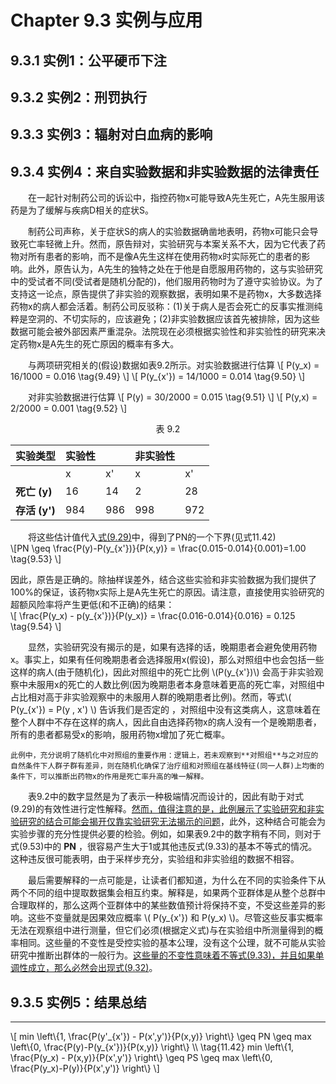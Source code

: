 # Chapter 9.3 实例与应用

## 9.3.1 实例1：公平硬币下注


## 9.3.2 实例2：刑罚执行


## 9.3.3 实例3：辐射对白血病的影响


## 9.3.4 实例4：来自实验数据和非实验数据的法律责任
&emsp;&emsp;在一起针对制药公司的诉讼中，指控药物x可能导致A先生死亡，A先生服用该药是为了缓解与疾病D相关的症状S。

&emsp;&emsp;制药公司声称，关于症状S的病人的实验数据确凿地表明，药物x可能只会导致死亡率轻微上升。然而，原告辩对，实验研究与本案关系不大，因为它代表了药物对所有患者的影响，而不是像A先生这样在使用药物x时实际死亡的患者的影响。此外，原告认为，A先生的独特之处在于他是自愿服用药物的，这与实验研究中的受试者不同(受试者是随机分配的)，他们服用药物时为了遵守实验协议。为了支持这一论点，原告提供了非实验的观察数据，表明如果不是药物x，大多数选择药物x的病人都会活着。制药公司反驳称：(1)关于病人是否会死亡的反事实推测纯粹是空洞的、不切实际的，应该避免；(2)非实验数据应该首先被排除，因为这些数据可能会被外部因素严重混杂。法院现在必须根据实验性和非实验性的研究来决定药物x是A先生的死亡原因的概率有多大。  

&emsp;&emsp;与两项研究相关的(假设)数据如表9.2所示。对实验数据进行估算
\\[ P(y_x) = 16/1000 = 0.016  \tag{9.49} \\]
\\[ P(y_{x'}) = 14/1000 = 0.014  \tag{9.50} \\]

&emsp;&emsp;对非实验数据进行估算
\\[ P(y) = 30/2000 = 0.015  \tag{9.51} \\]
\\[ P(y,x) = 2/2000 = 0.001  \tag{9.52} \\]

<p align="center" >表 9.2</p>

|   实验类型     | 实验性 |  | 非实验性|    |
|----------------|---------------|---------------|---------------|--|
|               |x |x'| x |x'|
| **死亡 (y)** | 16|14            |2     | 28           |
| **存活 (y')** | 984  | 986  |    998  | 972|

&emsp;&emsp;将这些估计值代入[式(9.29)](./chapter_9_2.md#thm9.2.15)中，得到了PN的一个下界(见式11.42)  
\\[PN \geq \frac{P(y)-P(y_{x'})}{P(x,y)} = \frac{0.015-0.014}{0.001}=1.00 \tag{9.53} \\]

因此，原告是正确的。除抽样误差外，结合这些实验和非实验数据为我们提供了100%的保证，该药物x实际上是A先生死亡的原因。请注意，直接使用实验研究的超额风险率将产生更低(和不正确)的结果：  
\\[ \frac{P(y_x) - p(y_{x'})}{P(y_x)} = \frac{0.016-0.014}{0.016} = 0.125 \tag{9.54} \\]

&emsp;&emsp;显然，实验研究没有揭示的是，如果有选择的话，晚期患者会避免使用药物x。事实上，如果有任何晚期患者会选择服用x(假设)，那么对照组中也会包括一些这样的病人(由于随机化)，因此对照组中的死亡比例 \\(P(y_{x'})\\) 会高于非实验观察中未服用x的死亡的人数比例(因为晚期患者本身意味着更高的死亡率，对照组中占比相对高于非实验观察中的未服用人群的晚期患者比例)。然而，等式\\( P(y_{x'}) = P(y , x') \\) 告诉我们是否定的 ，对照组中没有这类病人，这意味着在整个人群中不存在这样的病人，因此自由选择药物x的病人没有一个是晚期患者，所有的患者都易受x的影响，服用药物x增加了死亡概率。 

```admonish caution title="关键概念与逻辑链"
此例中，充分说明了随机化中对照组的重要作用：逻辑上，若未观察到**对照组**与之对应的自然条件下人群子群有差异，则在随机化确保了治疗组和对照组在基线特征(同一人群)上均衡的条件下，可以推断出药物x的作用是死亡率升高的唯一解释。
```

&emsp;&emsp;表9.2中的数字显然是为了表示一种极端情况而设计的，因此有助于对式(9.29)的有效性进行定性解释。<a id="exm9.3.4">[然而，值得注意的是，此例展示了实验研究和非实验研究的结合可能会揭开仅靠实验研究无法揭示的问题](./chapter_9.md#exm9.3.4)</a>，此外，这种结合可能会为实验步骤的充分性提供必要的检验。例如，如果表9.2中的数字稍有不同，则对于式(9.53)中的 **PN** ，很容易产生大于1或其他违反式(9.33)的基本不等式的情况。这种违反很可能表明，由于采样步充分，实验组和非实验组的数据不相容。  

&emsp;&emsp;最后需要解释的一点可能是，让读者们都知道，为什么在不同的实验条件下从两个不同的组中提取数据集会相互约束。解释是，如果两个亚群体是从整个总群中合理取样的，那么这两个亚群体中的某些数值预计将保持不变，不受这些差异的影响。这些不变量就是因果效应概率 \\( P(y_{x'}) 和 P(y_x) \\)。尽管这些反事实概率无法在观察组中进行测量，但它们必须(根据定义式)与在实验组中所测量得到的概率相同。这些量的不变性是受控实验的基本公理，没有这个公理，就不可能从实验研究中推断出群体的一般行为。<a id = "ref9.3.4">[这些量的不变性意味着不等式(9.33)，并且如果单调性成立，那么必然会出现式(9.32)](./chapter_9_2.md#ref9.2.4)</a>。

## 9.3.5 实例5：结果总结


***

\\[ min \left\\{1, \frac{P(y'\_{x'}) - P(x',y')}{P(x,y)}  \right\\} \geq PN \geq max \left\\{0, \frac{P(y)-P(y_{x'})}{P(x,y)} \right\\}   \\\\    \tag{11.42}
 min \left\\{1, \frac{P(y_x) - P(x,y)}{P(x',y')}  \right\\} \geq PS \geq max \left\\{0, \frac{P(y_x)-P(y)}{P(x',y')} \right\\}
 \\]
